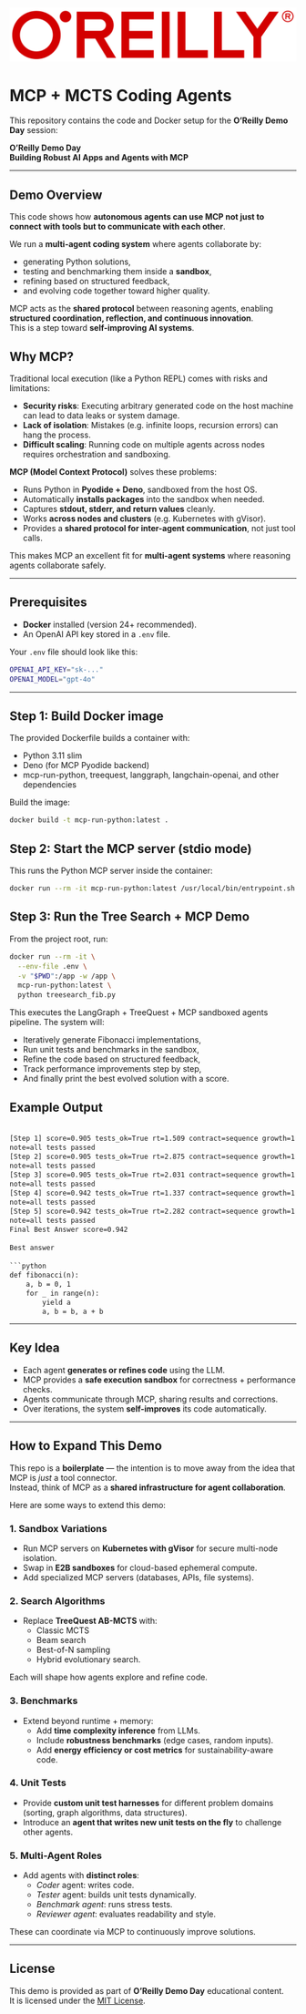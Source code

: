 ![OReilly_logo_rgb.png](resources%2FOReilly_logo_rgb.png) 

# MCP + MCTS Coding Agents

This repository contains the code and Docker setup for the **O’Reilly Demo Day** session:

**O’Reilly Demo Day**   
**Building Robust AI Apps and Agents with MCP**

---

## Demo Overview

This code shows how **autonomous agents can use MCP not just to connect with tools but to communicate with each other**.  

We run a **multi-agent coding system** where agents collaborate by:

- generating Python solutions,  
- testing and benchmarking them inside a **sandbox**,  
- refining based on structured feedback,  
- and evolving code together toward higher quality.  

MCP acts as the **shared protocol** between reasoning agents, enabling **structured coordination, reflection, and continuous innovation**.  
This is a step toward **self-improving AI systems**.


## Why MCP?

Traditional local execution (like a Python REPL) comes with risks and limitations:

- **Security risks**: Executing arbitrary generated code on the host machine can lead to data leaks or system damage.  
- **Lack of isolation**: Mistakes (e.g. infinite loops, recursion errors) can hang the process.  
- **Difficult scaling**: Running code on multiple agents across nodes requires orchestration and sandboxing.  

**MCP (Model Context Protocol)** solves these problems:

- Runs Python in **Pyodide + Deno**, sandboxed from the host OS.  
- Automatically **installs packages** into the sandbox when needed.  
- Captures **stdout, stderr, and return values** cleanly.  
- Works **across nodes and clusters** (e.g. Kubernetes with gVisor).  
- Provides a **shared protocol for inter-agent communication**, not just tool calls.  

This makes MCP an excellent fit for **multi-agent systems** where reasoning agents collaborate safely.

---



## Prerequisites

- **Docker** installed (version 24+ recommended).
- An OpenAI API key stored in a `.env` file.

Your `.env` file should look like this:

```bash
OPENAI_API_KEY="sk-..."
OPENAI_MODEL="gpt-4o"
```

---

## Step 1: Build Docker image

The provided Dockerfile builds a container with:
- Python 3.11 slim
- Deno (for MCP Pyodide backend)
- mcp-run-python, treequest, langgraph, langchain-openai, and other dependencies

Build the image:

```bash
docker build -t mcp-run-python:latest .

```

## Step 2: Start the MCP server (stdio mode)

This runs the Python MCP server inside the container:

```bash
docker run --rm -it mcp-run-python:latest /usr/local/bin/entrypoint.sh stdio

```

## Step 3: Run the Tree Search + MCP Demo

From the project root, run:

```bash
docker run --rm -it \
  --env-file .env \
  -v "$PWD":/app -w /app \
  mcp-run-python:latest \
  python treesearch_fib.py

```

This executes the LangGraph + TreeQuest + MCP sandboxed agents pipeline.
The system will:

- Iteratively generate Fibonacci implementations,
- Run unit tests and benchmarks in the sandbox,
- Refine the code based on structured feedback,
- Track performance improvements step by step,
- And finally print the best evolved solution with a score.

## Example Output

```plaintext

[Step 1] score=0.905 tests_ok=True rt=1.509 contract=sequence growth=1 note=all tests passed
[Step 2] score=0.905 tests_ok=True rt=2.875 contract=sequence growth=1 note=all tests passed
[Step 3] score=0.905 tests_ok=True rt=2.031 contract=sequence growth=1 note=all tests passed
[Step 4] score=0.942 tests_ok=True rt=1.337 contract=sequence growth=1 note=all tests passed
[Step 5] score=0.942 tests_ok=True rt=2.282 contract=sequence growth=1 note=all tests passed
Final Best Answer score=0.942

Best answer

```python
def fibonacci(n):
    a, b = 0, 1
    for _ in range(n):
        yield a
        a, b = b, a + b
```


---

## Key Idea

- Each agent **generates or refines code** using the LLM.  
- MCP provides a **safe execution sandbox** for correctness + performance checks.  
- Agents communicate through MCP, sharing results and corrections.  
- Over iterations, the system **self-improves** its code automatically.  

---

## How to Expand This Demo

This repo is a **boilerplate** — the intention is to move away from the idea that MCP is *just* a tool connector.  
Instead, think of MCP as a **shared infrastructure for agent collaboration**.

Here are some ways to extend this demo:

### 1. Sandbox Variations
- Run MCP servers on **Kubernetes with gVisor** for secure multi-node isolation.  
- Swap in **E2B sandboxes** for cloud-based ephemeral compute.  
- Add specialized MCP servers (databases, APIs, file systems).

### 2. Search Algorithms
- Replace **TreeQuest AB-MCTS** with:
  - Classic MCTS  
  - Beam search  
  - Best-of-N sampling  
  - Hybrid evolutionary search.  

Each will shape how agents explore and refine code.

### 3. Benchmarks
- Extend beyond runtime + memory:
  - Add **time complexity inference** from LLMs.  
  - Include **robustness benchmarks** (edge cases, random inputs).  
  - Add **energy efficiency or cost metrics** for sustainability-aware code.  

### 4. Unit Tests
- Provide **custom unit test harnesses** for different problem domains (sorting, graph algorithms, data structures).  
- Introduce an **agent that writes new unit tests on the fly** to challenge other agents.  

### 5. Multi-Agent Roles
- Add agents with **distinct roles**:
  - *Coder* agent: writes code.  
  - *Tester* agent: builds unit tests dynamically.  
  - *Benchmark agent*: runs stress tests.  
  - *Reviewer agent*: evaluates readability and style.  

These can coordinate via MCP to continuously improve solutions.

---

## License

This demo is provided as part of **O’Reilly Demo Day** educational content.  
It is licensed under the [MIT License](LICENSE).

